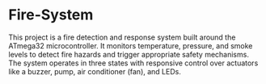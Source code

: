 # Fire-System
This project is a fire detection and response system built around the ATmega32 microcontroller. It monitors temperature, pressure, and smoke levels to detect fire hazards and trigger appropriate safety mechanisms. The system operates in three states with responsive control over actuators like a buzzer, pump, air conditioner (fan), and LEDs.

